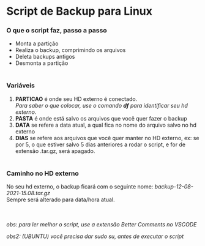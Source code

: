 # Script de Backup para Linux

### O que o script faz, passo a passo

- Monta a partição
- Realiza o backup, comprimindo os arquivos
- Deleta backups antigos
- Desmonta a partição </br></br>

### Variáveis

1. **PARTICAO** é onde seu HD externo é conectado. </br>
   _Para saber o que colocar, use o comando **df** para identificar seu hd externo._ </br>
2. **PASTA** é onde está salvo os arquivos que você quer fazer o backup </br>
3. **DATA** se refere a data atual, a qual fica no nome do arquivo salvo no hd externo </br>
3. **DIAS** se refere aos arquivos que você quer manter no HD externo, ex: se por 5, o que estiver salvo 5 dias anteriores a rodar o script, e for de extensão .tar.gz, será apagado. </br></br>

### Caminho no HD externo

No seu hd externo, o backup ficará com o seguinte nome: _backup-12-08-2021-15.08.tar.gz_ </br>
Sempre será alterado para data/hora atual.

</br></br>_obs: para ler melhor o script, use a extensão Better Comments no VSCODE_</br>

_obs2: (UBUNTU) você precisa dar sudo su, antes de executar o script_
